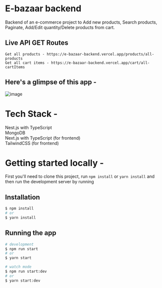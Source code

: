 
# E-bazaar backend

Backend of an e-commerce project to Add new products, Search products, Paginate, Add/Edit quantity/Delete products from cart.

## Live API GET Routes

```
Get all products - https://e-bazaar-backend.vercel.app/products/all-products
Get all cart items - https://e-bazaar-backend.vercel.app/cart/all-cartItems
```

## Here's a glimpse of this app -

![image](https://github.com/ArshadChowdhury/e-bazaar-backend/assets/86738490/3895ea51-07db-44fe-b988-e981e385bdb9)


# Tech Stack - 

Nest.js with TypeScript <br>
MongoDB <br>
Next.js with TypeScript (for frontend) <br>
TailwindCSS (for frontend) <br>

# Getting started locally -

First you'll need to clone this project, run ```npm install``` or ```yarn install``` and then run the development server by running

## Installation

```bash
$ npm install
# or
$ yarn install
```

## Running the app

```bash
# development
$ npm run start
# or
$ yarn start

# watch mode
$ npm run start:dev
# or
$ yarn start:dev
```
